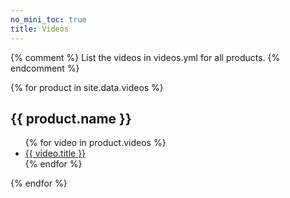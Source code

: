 ```yaml
---
no_mini_toc: true
title: Videos
---
```


{% comment %}
List the videos in videos.yml for all products.
{% endcomment %}

{% for product in site.data.videos %}
<h2 id="{{ product.product }}">{{ product.name }}</h2>
<ul>
{% for video in product.videos %}
<li><a href="https://www.youtube.com/watch?v={{ video.id }}" class="magnific-youtube">{{ video.title }}</a></li>
{% endfor %}
</ul>
{% endfor %}
